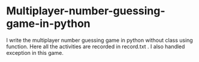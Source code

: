 # Multiplayer-number-guessing-game-in-python
I write the multiplayer number guessing game in python without class using function. Here all the activities are recorded in record.txt . I also handled exception in this game.
